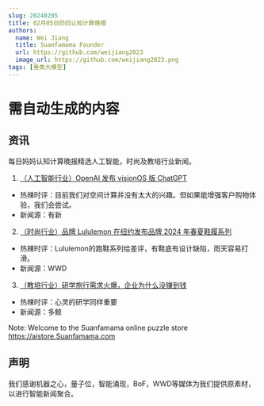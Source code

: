 ```yaml
---
slug: 20240205
title: 02月05日妈妈认知计算晚报
authors:
  name: Wei Jiang
  title: Suanfamama Founder
  url: https://github.com/weijiang2023
  image_url: https://github.com/weijiang2023.png
tags: [垂类大模型]
---
```


# 需自动生成的内容
## 资讯
每日妈妈认知计算晚报精选人工智能，时尚及教培行业新闻。

1. [（人工智能行业）OpenAI 发布 visionOS 版 ChatGPT](https://mp.weixin.qq.com/s/4DbE2MbMroPLYVdr4nQQ7w)
* 热辣时评：目前我们对空间计算并没有太大的兴趣。但如果能增强客户购物体验，我们会尝试。
* 新闻源：有新

2. [（时尚行业）品牌 Lululemon 在纽约发布品牌 2024 年春夏鞋履系列](https://mp.weixin.qq.com/s/jr_kvv8qQntHhdUh8lpTQw)
* 热辣时评：Lululemon的跑鞋系列给差评，有鞋底有设计缺陷，雨天容易打滑。
* 新闻源：WWD

3. [（教培行业）研学旅行需求火爆，企业为什么没赚到钱](https://mp.weixin.qq.com/s/fe72VTE5gIiUdUcB9xI_vQ)
* 热辣时评：心灵的研学同样重要
* 新闻源：多鲸

Note: Welcome to the Suanfamama online puzzle store https://aistore.Suanfamama.com

## 声明

我们感谢机器之心，量子位，智能涌现，BoF，WWD等媒体为我们提供原素材，以进行智能新闻聚合。